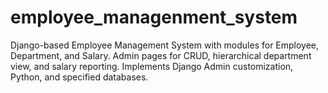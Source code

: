 # employee_managenment_system
Django-based Employee Management System with modules for Employee, Department, and Salary. Admin pages for CRUD, hierarchical department view, and salary reporting. Implements Django Admin customization, Python, and specified databases.
